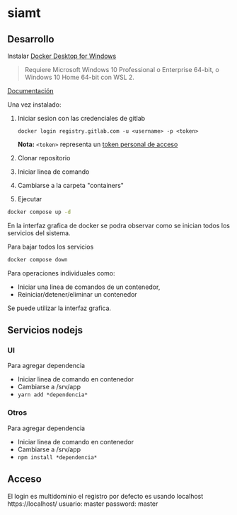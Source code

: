 # siamt

## Desarrollo
Instalar [Docker Desktop for Windows](https://hub.docker.com/editions/community/docker-ce-desktop-windows)
>Requiere Microsoft Windows 10 Professional o Enterprise 64-bit, o Windows 10 Home 64-bit con WSL 2.

[Documentación](https://docs.docker.com/desktop/windows/install/)

Una vez instalado:
1. Iniciar sesion con las credenciales de gitlab

	```docker login registry.gitlab.com -u <username> -p <token>```
	
	**Nota:** ```<token>``` representa un [token personal de acceso](https://docs.gitlab.com/ee/user/profile/personal_access_tokens.html)
1. Clonar repositorio
1. Iniciar linea de comando
1. Cambiarse a la carpeta "containers"
1. Ejecutar 
```sh
docker compose up -d
```

En la interfaz grafica de docker se podra observar como se inician todos los servicios del sistema.

Para bajar todos los servicios
```sh
docker compose down
```

Para operaciones individuales como:
* Iniciar una linea de comandos de un contenedor, 
* Reiniciar/detener/eliminar un contenedor

Se puede utilizar la interfaz grafica.


## Servicios nodejs

### UI
Para agregar dependencia
* Iniciar linea de comando en contenedor
* Cambiarse a /srv/app
* ```yarn add *dependencia*```

### Otros
Para agregar dependencia
* Iniciar linea de comando en contenedor
* Cambiarse a /srv/app
* ```npm install *dependencia*```


## Acceso
El login es multidominio el registro por defecto es usando localhost
https://localhost/
usuario: master
password: master